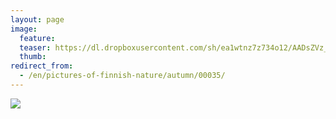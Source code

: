 ```yaml
---
layout: page
image:
  feature:
  teaser: https://dl.dropboxusercontent.com/sh/ea1wtnz7z734o12/AADsZVz_D2m6udxADUKcisHaa/luontokuvat/syksy/DSC14655-245px.jpg
  thumb:
redirect_from:
  - /en/pictures-of-finnish-nature/autumn/00035/
---
```


[![](https://dl.dropboxusercontent.com/sh/ea1wtnz7z734o12/AABxlMSTVRss2y4BJjpFQuO9a/luontokuvat/syksy/DSC14655-800px.jpg)](https://dl.dropboxusercontent.com/sh/ea1wtnz7z734o12/AABYEbDHjRZoHkiaJDvB2t--a/luontokuvat/syksy/DSC14655.jpg)
